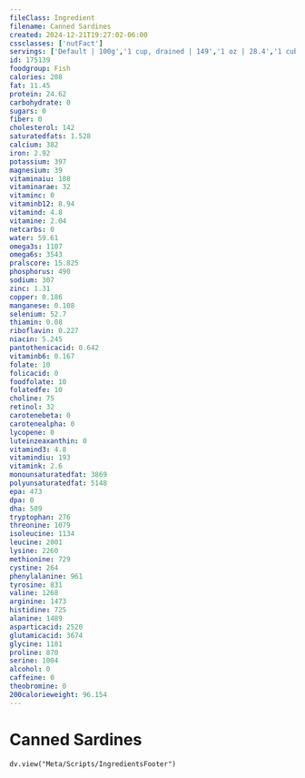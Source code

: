 ```yaml
---
fileClass: Ingredient
filename: Canned Sardines
created: 2024-12-21T19:27:02-06:00
cssclasses: ['nutFact']
servings: ['Default | 100g','1 cup, drained | 149','1 oz | 28.4','1 cubic inch | 16','1 can (3.75 oz) | 92','1 small (2-2/3 inch x 1/2 inch x 1/4 inch) | 12','2 sardines | 24']
id: 175139
foodgroup: Fish
calories: 208
fat: 11.45
protein: 24.62
carbohydrate: 0
sugars: 0
fiber: 0
cholesterol: 142
saturatedfats: 1.528
calcium: 382
iron: 2.92
potassium: 397
magnesium: 39
vitaminaiu: 108
vitaminarae: 32
vitaminc: 0
vitaminb12: 8.94
vitamind: 4.8
vitamine: 2.04
netcarbs: 0
water: 59.61
omega3s: 1107
omega6s: 3543
pralscore: 15.825
phosphorus: 490
sodium: 307
zinc: 1.31
copper: 0.186
manganese: 0.108
selenium: 52.7
thiamin: 0.08
riboflavin: 0.227
niacin: 5.245
pantothenicacid: 0.642
vitaminb6: 0.167
folate: 10
folicacid: 0
foodfolate: 10
folatedfe: 10
choline: 75
retinol: 32
carotenebeta: 0
carotenealpha: 0
lycopene: 0
luteinzeaxanthin: 0
vitamind3: 4.8
vitamindiu: 193
vitamink: 2.6
monounsaturatedfat: 3869
polyunsaturatedfat: 5148
epa: 473
dpa: 0
dha: 509
tryptophan: 276
threonine: 1079
isoleucine: 1134
leucine: 2001
lysine: 2260
methionine: 729
cystine: 264
phenylalanine: 961
tyrosine: 831
valine: 1268
arginine: 1473
histidine: 725
alanine: 1489
asparticacid: 2520
glutamicacid: 3674
glycine: 1181
proline: 870
serine: 1004
alcohol: 0
caffeine: 0
theobromine: 0
200calorieweight: 96.154
---
```


# Canned Sardines

```dataviewjs
dv.view("Meta/Scripts/IngredientsFooter")
```